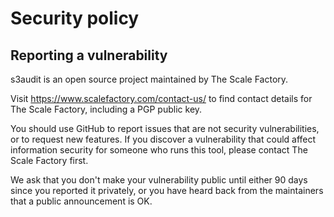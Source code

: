 # Security policy

## Reporting a vulnerability

s3audit is an open source project maintained by The Scale Factory.

Visit https://www.scalefactory.com/contact-us/ to find contact details
for The Scale Factory, including a PGP public key.

You should use GitHub to report issues that are not security
vulnerabilities, or to request new features.
If you discover a vulnerability that could affect information security
for someone who runs this tool, please contact The Scale Factory first.

We ask that you don't make your vulnerability public until either 90
days since you reported it privately, or you have heard back from the
maintainers that a public announcement is OK.
